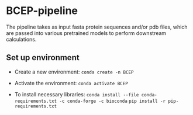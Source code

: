 # BCEP-pipeline

The pipeline takes as input fasta protein sequences and/or pdb files, which are passed into various pretrained models to perform downstream calculations.

## Set up environment

- Create a new environment:
`conda create -n BCEP`

- Activate the environment:
`conda activate BCEP`

- To install necessary libraries:
`conda install --file conda-requirements.txt -c conda-forge -c bioconda`
`pip install -r pip-requirements.txt`
